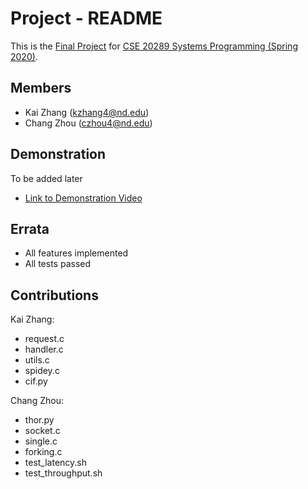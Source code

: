 # Project - README

This is the [Final Project] for [CSE 20289 Systems Programming (Spring 2020)].

## Members

- Kai Zhang (kzhang4@nd.edu)
- Chang Zhou (czhou4@nd.edu)

## Demonstration

  To be added later
- [Link to Demonstration Video]()

## Errata

- All features implemented
- All tests passed

## Contributions

Kai Zhang:
- request.c
- handler.c
- utils.c
- spidey.c
- cif.py

Chang Zhou:
- thor.py
- socket.c
- single.c
- forking.c
- test_latency.sh
- test_throughput.sh


[Final Project]: https://www3.nd.edu/~pbui/teaching/cse.20289.sp20/project.html
[CSE 20289 Systems Programming (Spring 2020)]: https://www3.nd.edu/~pbui/teaching/cse.20289.sp20/
